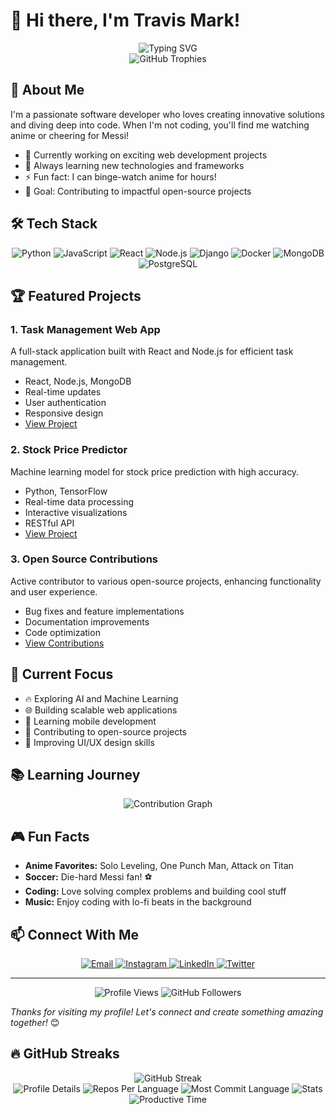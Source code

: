 # 👋 Hi there, I'm Travis Mark!

<div align="center">
  <img src="https://readme-typing-svg.herokuapp.com?font=Fira+Code&pause=1000&color=2196F3&center=true&vCenter=true&width=435&lines=Software+Developer;Open+Source+Enthusiast;Anime+%26+Soccer+Fan" alt="Typing SVG" />
</div>

<div align="center">
  <img src="https://github-profile-trophy.vercel.app/?username=Humble689&theme=radical&no-frame=true&no-bg=true&margin-w=4&row=1&column=7" alt="GitHub Trophies" />
</div>

## 🚀 About Me

I'm a passionate software developer who loves creating innovative solutions and diving deep into code. When I'm not coding, you'll find me watching anime or cheering for Messi! 

- 🔭 Currently working on exciting web development projects
- 🌱 Always learning new technologies and frameworks
- ⚡ Fun fact: I can binge-watch anime for hours! 
- 🎯 Goal: Contributing to impactful open-source projects

## 🛠️ Tech Stack

<div align="center">
  
  ![Python](https://img.shields.io/badge/Python-3776AB?style=for-the-badge&logo=python&logoColor=white)
  ![JavaScript](https://img.shields.io/badge/JavaScript-F7DF1E?style=for-the-badge&logo=javascript&logoColor=black)
  ![React](https://img.shields.io/badge/React-20232A?style=for-the-badge&logo=react&logoColor=61DAFB)
  ![Node.js](https://img.shields.io/badge/Node.js-43853D?style=for-the-badge&logo=node.js&logoColor=white)
  ![Django](https://img.shields.io/badge/Django-092E20?style=for-the-badge&logo=django&logoColor=white)
  ![Docker](https://img.shields.io/badge/Docker-2496ED?style=for-the-badge&logo=docker&logoColor=white)
  ![MongoDB](https://img.shields.io/badge/MongoDB-4EA94B?style=for-the-badge&logo=mongodb&logoColor=white)
  ![PostgreSQL](https://img.shields.io/badge/PostgreSQL-316192?style=for-the-badge&logo=postgresql&logoColor=white)
</div>

## 🏆 Featured Projects

### 1. Task Management Web App
A full-stack application built with React and Node.js for efficient task management.
- React, Node.js, MongoDB
- Real-time updates
- User authentication
- Responsive design
- [View Project](https://github.com/Humble689/task-manager)

### 2. Stock Price Predictor
Machine learning model for stock price prediction with high accuracy.
- Python, TensorFlow
- Real-time data processing
- Interactive visualizations
- RESTful API
- [View Project](https://github.com/Humble689/stock-predictor)

### 3. Open Source Contributions
Active contributor to various open-source projects, enhancing functionality and user experience.
- Bug fixes and feature implementations
- Documentation improvements
- Code optimization
- [View Contributions](https://github.com/Humble689?tab=repositories)

## 🎯 Current Focus

- 🔥 Exploring AI and Machine Learning
- 🌐 Building scalable web applications
- 📱 Learning mobile development
- 🤝 Contributing to open-source projects
- 🎨 Improving UI/UX design skills

## 📚 Learning Journey

<div align="center">
  <img src="https://github-readme-activity-graph.vercel.app/graph?username=Humble689&theme=radical&hide_border=true&bg_color=0D1117&color=2196F3" alt="Contribution Graph" />
</div>

## 🎮 Fun Facts

- **Anime Favorites:** Solo Leveling, One Punch Man, Attack on Titan
- **Soccer:** Die-hard Messi fan! ⚽
- **Coding:** Love solving complex problems and building cool stuff
- **Music:** Enjoy coding with lo-fi beats in the background

## 📫 Connect With Me

<div align="center">
  <a href="mailto:marktravis689@gmail.com">
    <img src="https://img.shields.io/badge/Email-D14836?style=for-the-badge&logo=gmail&logoColor=white" alt="Email" />
  </a>
  <a href="https://instagram.com/iamhumble4real">
    <img src="https://img.shields.io/badge/Instagram-E4405F?style=for-the-badge&logo=instagram&logoColor=white" alt="Instagram" />
  </a>
  <a href="https://linkedin.com/in/Lufene Mark Travis">
    <img src="https://img.shields.io/badge/LinkedIn-0077B5?style=for-the-badge&logo=linkedin&logoColor=white" alt="LinkedIn" />
  </a>
  <a href="https://twitter.com/travismark689">
    <img src="https://img.shields.io/badge/Twitter-1DA1F2?style=for-the-badge&logo=twitter&logoColor=white" alt="Twitter" />
  </a>
</div>

---

<div align="center">
  <img src="https://komarev.com/ghpvc/?username=Humble689&style=flat-square&color=blue" alt="Profile Views" />
  <img src="https://img.shields.io/github/followers/Humble689?label=Followers&style=social" alt="GitHub Followers" />
</div>

*Thanks for visiting my profile! Let's connect and create something amazing together!* 😊 

## 🔥 GitHub Streaks

<div align="center">
  <img src="https://streak-stats.demolab.com?user=Humble689&theme=radical&hide_border=true&background=0D1117&stroke=2196F3" alt="GitHub Streak" />
</div>


<div align="center">
  <img src="https://github-profile-summary-cards.vercel.app/api/cards/profile-details?username=Humble689&theme=radical" alt="Profile Details" />
  <img src="https://github-profile-summary-cards.vercel.app/api/cards/repos-per-language?username=Humble689&theme=radical" alt="Repos Per Language" />
  <img src="https://github-profile-summary-cards.vercel.app/api/cards/most-commit-language?username=Humble689&theme=radical" alt="Most Commit Language" />
  <img src="https://github-profile-summary-cards.vercel.app/api/cards/stats?username=Humble689&theme=radical" alt="Stats" />
  <img src="https://github-profile-summary-cards.vercel.app/api/cards/productive-time?username=Humble689&theme=radical" alt="Productive Time" />
</div> 
